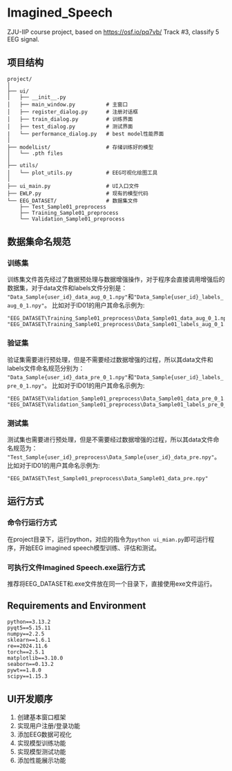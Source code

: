 # Imagined_Speech
ZJU-IIP course project, based on https://osf.io/pq7vb/ Track #3, classify 5 EEG signal.

## 项目结构
```
project/
│
├── ui/
│   ├── __init__.py
│   ├── main_window.py          # 主窗口
│   ├── register_dialog.py      # 注册对话框
│   ├── train_dialog.py         # 训练界面
│   ├── test_dialog.py          # 测试界面
|   └── performance_dialog.py   # best model性能界面
│
├── modelList/                  # 存储训练好的模型
│   └── .pth files      
│
├── utils/
│   └── plot_utils.py           # EEG可视化绘图工具
│
├── ui_main.py                  # UI入口文件
├── EWLP.py                     # 现有的模型代码
└── EEG_DATASET/                # 数据集文件
    ├── Test_Sample01_preprocess
    ├── Training_Sample01_preprocess
    └── Validation_Sample01_preprocess
```

## 数据集命名规范
### 训练集
训练集文件首先经过了数据预处理与数据增强操作，对于程序会直接调用增强后的数据集，对于data文件和labels文件分别是：\
`"Data_Sample{user_id}_data_aug_0_1.npy"`和`"Data_Sample{user_id}_labels_aug_0_1.npy"`。
比如对于ID01的用户其命名示例为:
```
"EEG_DATASET\Training_Sample01_preprocess\Data_Sample01_data_aug_0_1.npy"
"EEG_DATASET\Training_Sample01_preprocess\Data_Sample01_labels_aug_0_1.npy"
```
### 验证集
验证集需要进行预处理，但是不需要经过数据增强的过程，所以其data文件和labels文件命名规范分别为：\
`"Data_Sample{user_id}_data_pre_0_1.npy"`和`"Data_Sample{user_id}_labels_pre_0_1.npy"`。
比如对于ID01的用户其命名示例为:
```
"EEG_DATASET\Validation_Sample01_preprocess\Data_Sample01_data_pre_0_1.npy"
"EEG_DATASET\Validation_Sample01_preprocess\Data_Sample01_labels_pre_0_1.npy"
```
### 测试集
测试集也需要进行预处理，但是不需要经过数据增强的过程，所以其data文件命名规范为：
`"Test_Sample{user_id}_preprocess\Data_Sample{user_id}_data_pre.npy"`。
比如对于ID01的用户其命名示例为:
```
"EEG_DATASET\Test_Sample01_preprocess\Data_Sample01_data_pre.npy"
```

## 运行方式
### 命令行运行方式
在project目录下，运行python，对应的指令为`python ui_mian.py`即可运行程序，开始EEG imagined speech模型训练、评估和测试。
### 可执行文件Imagined Speech.exe运行方式
推荐将EEG_DATASET和.exe文件放在同一个目录下，直接使用exe文件运行。

## Requirements and Environment
```
python==3.13.2
pyqt5==5.15.11
numpy==2.2.5
sklearn==1.6.1
re==2024.11.6
torch==2.5.1
matplotlib==3.10.0
seaborn==0.13.2
pywt==1.8.0
scipy==1.15.3
``` 
## UI开发顺序
1. 创建基本窗口框架
2. 实现用户注册/登录功能
3. 添加EEG数据可视化
4. 实现模型训练功能
5. 实现模型测试功能
6. 添加性能展示功能
